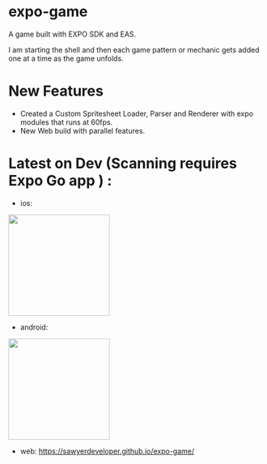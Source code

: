 # expo-game

A game built with EXPO SDK and EAS.

I am starting the shell and then each game pattern or mechanic gets added one at a time as the game unfolds.

# New Features

- Created a Custom Spritesheet Loader, Parser and Renderer with expo modules that runs at 60fps.
- New Web build with parallel features.

# Latest on Dev (Scanning requires Expo Go app ) :

- ios:

<img src="https://qr.expo.dev/eas-update?updateId=9bd92095-b030-4b16-8e50-34c51b872291&appScheme=exp&host=u.expo.dev" width="200" height="200" />

- android:

<img src="https://qr.expo.dev/eas-update?updateId=b5184543-a089-4388-884b-e971713c6218&appScheme=exp&host=u.expo.dev" width="200" height="200" />

- web:
    https://sawyerdeveloper.github.io/expo-game/
